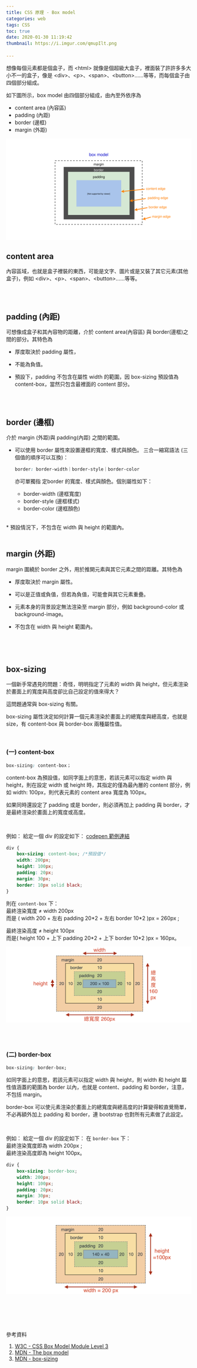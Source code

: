 ```yaml
---
title: CSS 原理 - Box model
categories: web
tags: CSS
toc: true
date: 2020-01-30 11:19:42
thumbnail: https://i.imgur.com/qmupIlt.png

---
```


想像每個元素都是個盒子，而 \<html> 就像是個超級大盒子，裡面裝了許許多多大小不一的盒子，像是 \<div>、\<p>、\<span>、\<button>......等等，而每個盒子由四個部分組成。

<!-- more -->

如下圖所示，box model 由四個部分組成，由內至外依序為
- content area (內容區)
- padding (內距)
- border (邊框)
- margin (外距)

![box model](./box-model/box-model.svg)

## content area
內容區域，也就是盒子裡裝的東西，可能是文字、圖片或是又裝了其它元素(其他盒子)，例如 \<div>、\<p>、\<span>、\<button>......等等。

<br>
<br>

## padding (內距)

可想像成盒子和其內容物的距離，介於 content area(內容區) 與 border(邊框)之間的部分。其特色為

- 厚度取決於 padding 屬性，

- 不能為負值。

- 預設下，padding 不包含在屬性 width 的範圍，因 box-sizing 預設值為 content-box，當然只包含最裡面的 content 部分。 


<br>
<br>


## border (邊框)

介於 margin (外距)與 padding(內距) 之間的範圍。

* 可以使用 border 屬性來設置邊框的寬度、樣式與顏色。
  三合一縮寫語法 (三個值的順序可以互換)：
  ```css
  border: border-width｜border-style｜border-color
  ```

  亦可單獨指 定border 的寬度、樣式與顏色。個別屬性如下：
    * border-width (邊框寬度)
    * border-style (邊框樣式)
    * border-color (邊框顏色)
<br>
* 預設情況下，不包含在 width 與 height 的範圍內。

<br>
<br>

## margin (外距)
margin 圍繞於 border 之外，用於推開元素與其它元素之間的距離。其特色為

- 厚度取決於 margin 屬性。

- 可以是正值或負值，但若為負值，可能會與其它元素重疊。

- 元素本身的背景設定無法渲染至 margin 部分，例如 background-color 或 background-image。

- 不包含在 width 與 height 範圍內。


<br>
<br>
<br>

## box-sizing
一個新手常遇見的問題：奇怪，明明指定了元素的 width 與 height，但元素渲染於畫面上的寬度與高度卻比自己設定的值來得大？

這問題通常與 box-sizing 有關。

box-sizing 屬性決定如何計算一個元素渲染於畫面上的總寬度與總高度，也就是 size，有 content-box 與 border-box 兩種屬性值。



<br>

### (一) content-box
```css
box-sizing: content-box；
```
content-box 為預設值，如同字面上的意思，若該元素可以指定 width 與 height，則在設定 width 或 height 時，其指定的僅為最內層的 content 部分，例如 width: 100px，則代表元素的 content area 寬度為 100px。

如果同時還設定了 padding 或是 border，則必須再加上 padding 與 border，才是最終渲染於畫面上的寬度或高度。
  

<br>

例如： 給定一個 div 的設定如下：
[codepen 範例連結](https://codepen.io/yachen/pen/oNvQpgG?editors=1100)
```css
div {
    box-sizing: content-box; /*預設值*/
    width: 200px;
    height: 100px;
    padding: 20px;
    margin: 30px;
    border: 10px solid black;
}
```

則在 `content-box` 下：<br>
最終渲染寬度 ≠ width 200px<br>
而是 ( width 200 + 左右 padding 20\*2 + 左右 border 10\*2 )px = 260px ;<br>

最終渲染高度 ≠ height 100px<br>
而是( height 100 + 上下 padding 20\*2 + 上下 border 10\*2 )px = 160px。

![content-box](./box-model/content-box.png)


<br>
<br>


### (二) border-box

```css
box-sizing: border-box;
```
如同字面上的意思，若該元素可以指定 width 與 height，則 width 和 height 屬性值涵蓋的範圍為 border 以內，也就是 content、padding 和 border，注意，不包括 margin。

border-box 可以使元素渲染於畫面上的總寬度與總高度的計算變得較直覺簡單，不必再額外加上 padding 和 border，連 bootstrap 也對所有元素做了此設定。
    
<br>

例如： 給定一個 div 的設定如下：
在 `border-box` 下：<br>
最終渲染寬度即為 width 200px ;<br>
最終渲染高度即為 height 100px。

```css
div {
    box-sizing: border-box;
    width: 200px;
    height: 100px;
    padding: 20px;
    margin: 30px;
    border: 10px solid black;
}
```
![border-box](./box-model/border-box.png)

<br>
<br>
<br>
<br>


參考資料
1. [W3C - CSS Box Model Module Level 3](https://www.w3.org/TR/css-box-3/) 
2. [MDN - The box model](https://developer.mozilla.org/zh-CN/docs/Learn/CSS/Building_blocks/The_box_model)
3. [MDN - box-sizing](https://developer.mozilla.org/zh-CN/docs/Web/CSS/box-sizing)
